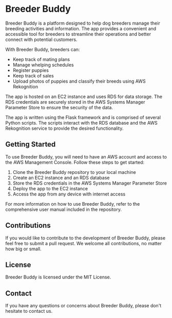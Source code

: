 # Breeder Buddy

Breeder Buddy is a platform designed to help dog breeders manage their breeding activities and information. The app provides a convenient and accessible tool for breeders to streamline their operations and better connect with potential customers.

With Breeder Buddy, breeders can:

* Keep track of mating plans
* Manage whelping schedules
* Register puppies
* Keep track of sales
* Upload photos of puppies and classify their breeds using AWS Rekognition

The app is hosted on an EC2 instance and uses RDS for data storage. The RDS credentials are securely stored in the AWS Systems Manager Parameter Store to ensure the security of the data.

The app is written using the Flask framework and is comprised of several Python scripts. The scripts interact with the RDS database and the AWS Rekognition service to provide the desired functionality.

## Getting Started
To use Breeder Buddy, you will need to have an AWS account and access to the AWS Management Console. Follow these steps to get started:

1. Clone the Breeder Buddy repository to your local machine
2. Create an EC2 instance and an RDS database
3. Store the RDS credentials in the AWS Systems Manager Parameter Store
4. Deploy the app to the EC2 instance
5. Access the app from any device with internet access

For more information on how to use Breeder Buddy, refer to the comprehensive user manual included in the repository.

## Contributions
If you would like to contribute to the development of Breeder Buddy, please feel free to submit a pull request. We welcome all contributions, no matter how big or small.

## License
Breeder Buddy is licensed under the MIT License.

## Contact
If you have any questions or concerns about Breeder Buddy, please don't hesitate to contact us.
